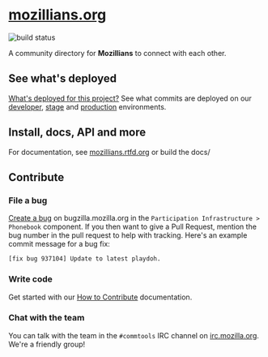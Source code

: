 ﻿[mozillians.org](https://mozillians.org)
========
![build status](https://travis-ci.org/mozilla/mozillians.svg?branch=master)

A community directory for **Mozillians** to connect with each other.

## See what's deployed
[What's deployed for this project?](http://mzl.la/mozillians-deployed) See what commits are deployed on our [developer](https://mozillians-dev.allizom.org/), [stage](https://mozillians.allizom.org/) and [production](http://mozillians.org/) environments.

## Install, docs, API and more
For documentation, see [mozillians.rtfd.org](http://mozillians.readthedocs.org/) or build the docs/

## Contribute

### File a bug
[Create a bug](https://bugzilla.mozilla.org/enter_bug.cgi?product=Participation%20Infrastructure&component=Phonebook) on bugzilla.mozilla.org in the `Participation Infrastructure > Phonebook` component. If you then want to give a Pull Request, mention the bug number in the pull request to help with tracking. Here's an example commit message for a bug fix:
```
[fix bug 937104] Update to latest playdoh.
```

### Write code
Get started with our [How to Contribute](http://mozillians.readthedocs.org/en/latest/contribute.html) documentation.

### Chat with the team
You can talk with the team in the `#commtools` IRC channel on [irc.mozilla.org](http://irc.mozilla.org/). We're a friendly group!
